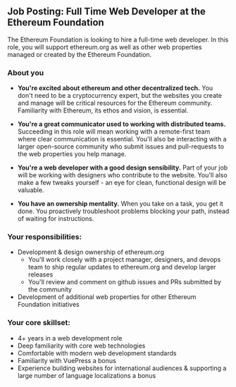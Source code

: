 ## Job Posting: Full Time Web Developer at the Ethereum Foundation

The Ethereum Foundation is looking to hire a full-time web developer. In this role, you will support ethereum.org as well as other web properties managed or created by the Ethereum Foundation.

### About you

- **You're excited about ethereum and other decentralized tech.** You don't need to be a cryptocurrency expert, but the websites you create and manage will be critical resources for the Ethereum community. Familiarity with Ethereum, its ethos and vision, is essential.

- **You're a great communicator used to working with distributed teams.** Succeeding in this role will mean working with a remote-first team where clear communication is essential. You'll also be interacting with a larger open-source community who submit issues and pull-requests to the web properties you help manage.

- **You're a web developer with a good design sensibility.** Part of your job will be working with designers who contribute to the website. You'll also make a few tweaks yourself - an eye for clean, functional design will be valuable.

- **You have an ownership mentality.** When you take on a task, you get it done. You proactively troubleshoot problems blocking your path, instead of waiting for instructions.

### Your responsibilities:

- Development & design ownership of ethereum.org
    - You'll work closely with a project manager, designers, and devops team to ship regular updates to ethereum.org and develop larger releases
    - You'll review and comment on github issues and PRs submitted by the community
- Development of additional web properties for other Ethereum Foundation initiatives

### Your core skillset:

- 4+ years in a web development role
- Deep familiarity with core web technologies
- Comfortable with modern web development standards
- Familiarity with VuePress a bonus
- Experience building websites for international audiences & supporting a large number of language localizations a bonus
